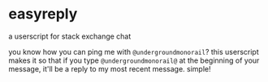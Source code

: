 # easyreply
a userscript for stack exchange chat

you know how you can ping me with `@undergroundmonorail`? this userscript makes it so that if you type `@undergroundmonorail@` at the beginning of your message, it'll be a reply to my most recent message. simple!
